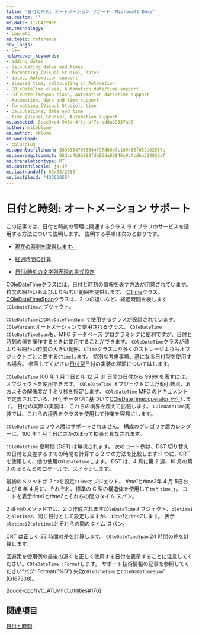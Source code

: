 ```yaml
---
title: '日付と時刻: オートメーション サポート |Microsoft Docs'
ms.custom: ''
ms.date: 11/04/2016
ms.technology:
- cpp-mfc
ms.topic: reference
dev_langs:
- C++
helpviewer_keywords:
- adding dates
- calculating dates and times
- formatting [Visual Studio], dates
- dates, Automation support
- elapsed time, calculating in Automation
- COleDateTime class, Automation date/time support
- COleDateTimeSpan class, Automation date/time support
- Automation, date and time support
- formatting [Visual Studio], time
- calculations, date and time
- time [Visual Studio], Automation support
ms.assetid: 6eee94c4-943d-4ffc-bf7c-bdda89337ab0
author: mikeblome
ms.author: mblome
ms.workload:
- cplusplus
ms.openlocfilehash: 38933847065544f97d60dfc109436f059a025f7a
ms.sourcegitcommit: 92dbc4b9bf82fda96da80846c9cfcdba524035af
ms.translationtype: MT
ms.contentlocale: ja-JP
ms.lasthandoff: 09/05/2018
ms.locfileid: "43763855"
---
```

# <a name="date-and-time-automation-support"></a>日付と時刻: オートメーション サポート

この記事では、日付と時刻の管理に関連するクラス ライブラリのサービスを活用する方法について説明します。 説明する手順は次のとおりです。

- [現在の時刻を取得します。](../atl-mfc-shared/current-time-automation-classes.md)

- [経過時間の計算](../atl-mfc-shared/elapsed-time-automation-classes.md)

- [日付/時刻の文字列表現の書式設定](../atl-mfc-shared/formatting-time-automation-classes.md)

[COleDateTime](../atl-mfc-shared/reference/coledatetime-class.md)クラスには、日付と時刻の情報を表す方法が用意されています。 粒度の細かいおよびよりも広い範囲を提供します、 [CTime](../atl-mfc-shared/reference/ctime-class.md)クラス。 [COleDateTimeSpan](../atl-mfc-shared/reference/coledatetimespan-class.md)クラスは、2 つの違いなど、経過時間を表します`COleDateTime`オブジェクト。

`COleDateTime`と`COleDateTimeSpan`で使用するクラスが設計されています、`COleVariant`オートメーションで使用されるクラス。 `COleDateTime` `COleDateTimeSpan`も、MFC データベース プログラミングに便利ですが、日付と時刻の値を操作するときに使用することができます。 `COleDateTime`クラスが値よりも細かい粒度の大きい範囲、`CTime`クラスより多くのストレージよりもオブジェクトごとに要する`CTime`します。 特別な考慮事項、基になる日付型を使用する場合。 参照してください[日付型](../atl-mfc-shared/date-type.md)日付の実装の詳細についてはします。

`COleDateTime` 100 年 1 月 1 日と年 12 月 31 日間の日付から 9999 を表すには、オブジェクトを使用できます。 `COleDateTime` オブジェクトには浮動小数点、おおよその解像度が 1 ミリ秒を指定します。 `COleDateTime` MFC のドキュメントで定義されている、日付データ型に基づいて[COleDateTime::operator 日付](../atl-mfc-shared/reference/coledatetime-class.md#operator_date)します。 日付の実際の実装は、これらの境界を超えて拡張します。 `COleDateTime`実装では、これらの境界をクラスを使用して作業を容易にします。

`COleDateTime` ユリウス暦はサポートされません。 構成のグレゴリオ暦カレンダーは、100 年 1 月 1 日にさかのぼって拡張と見なされます。

`COleDateTime` 夏時間 (DST) は無視されます。 次のコード例は、DST 切り替えの日付と交差するまでの時間を計算する 2 つの方法を比較します: 1 つに、CRT を使用して、他の使用`COleDateTime`します。 DST は、4 月に第 2 週、10 月の第 3 のほとんどのロケールで、スイッチします。

最初のメソッドが 2 つを設定`CTime`オブジェクト、 *time1*と*time2*年 4 月 5日および 6 年 4 月に、それぞれ、標準の C 型の構造体を使用して`tm`と`time_t`。 コードを表示*time1*と*time2*とそれらの間のタイム スパン。

2 番目のメソッドでは、2 つ作成されます`COleDateTime`オブジェクト、`oletime1`と`oletime2`、同じ日付として設定しますが、 *time1*と*time2*します。 表示`oletime1`と`oletime2`とそれらの間のタイム スパン。

CRT は正しく 23 時間の差を計算します。 `COleDateTimeSpan` 24 時間の差を計算します。

回避策を使用例の最後の近くを正しく使用する日付を表示することに注意してください。`COleDateTime::Format`します。 サポート技術情報の記事を参照してください"バグ: Format("%D") 失敗`COleDateTime`と`COleDateTimeSpan`"(Q167338)。

[!code-cpp[NVC_ATLMFC_Utilities#176](../atl-mfc-shared/codesnippet/cpp/date-and-time-automation-support_1.cpp)]

## <a name="see-also"></a>関連項目

[日付と時刻](../atl-mfc-shared/date-and-time.md)

